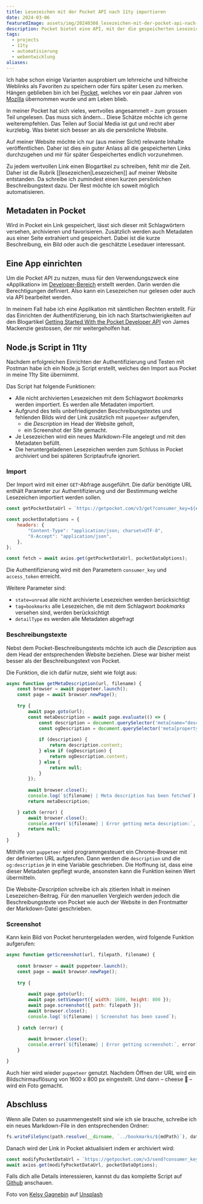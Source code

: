 ```yaml
---
title: Lesezeichen mit der Pocket API nach 11ty importieren
date: 2024-03-06
featuredImage: assets/img/20240308_lesezeichen-mit-der-pocket-api-nach-11ty-importieren_0.jpg
description: Pocket bietet eine API, mit der die gespeicherten Lesezeichen verwendet und angepasst werden können. Diese mache ich mir zu nutzen und speichere die Daten in einem Lesezeichenbeitrag auf [stebre.ch](https://stebre.ch/leszeichen). Es werden Lesezeichen mit einem spezifischen Tag berücksichtigt. Nach der Verarbeitung wird der auf Pocket gespeicherte Link archiviert.
tags:
  - projects
  - 11ty
  - automatisierung
  - webentwicklung
aliases:
---
```

Ich habe schon einige Varianten ausprobiert um lehrreiche und hilfreiche Weblinks als Favoriten zu speichern oder fürs später Lesen zu merken. Hängen geblieben bin ich bei [Pocket](https://getpocket.com), welches vor ein paar Jahren von [Mozilla](https://www.mozilla.org/de/) übernommen wurde und am Leben blieb. 

In meiner Pocket hat sich vieles, wertvolles angesammelt – zum grossen Teil ungelesen. Das muss sich ändern… Diese Schätze möchte ich gerne weiterempfehlen. Das Teilen auf Social Media ist gut und recht aber kurzlebig. Was bietet sich besser an als die persönliche Website. 

Auf meiner Website möchte ich nur (aus meiner Sicht) relevante Inhalte veröffentlichen. Daher ist dies ein guter Anlass all die gespeicherten Links durchzugehen und mir für später Gespeichertes endlich vorzunehmen.

Zu jedem wertvollen Link einen Blogartikel zu schreiben, fehlt mir die Zeit. Daher ist die Rubrik [[lesezeichen|Lesezeichen]] auf meiner Website entstanden. Da schreibe ich zumindest einen kurzen persönlichen Beschreibungstext dazu. Der Rest möchte ich soweit möglich automatisieren.

## Metadaten in Pocket

Wird in Pocket ein Link gespeichert, lässt sich dieser mit Schlagwörtern versehen, archivieren und favorisieren. Zusätzlich werden auch Metadaten aus einer Seite extrahiert und gespeichert. Dabei ist die kurze Beschreibung, ein Bild oder auch die geschätzte Lesedauer interessant.

## Eine App einrichten

Um die Pocket API zu nutzen, muss für den Verwendungszweck eine «Applikation» im [Developer-Bereich](https://getpocket.com/developer/) erstellt werden. Darin werden die Berechtigungen definiert. Also kann ein Lesezeichen nur gelesen oder auch via API bearbeitet werden.

In meinem Fall habe ich eine Applikation mit sämtlichen Rechten erstellt. Für das Einrichten der Authentifizierung, bin ich nach Startschwierigkeiten auf den Blogartikel [Getting Started With the Pocket Developer API](https://www.jamesfmackenzie.com/getting-started-with-the-pocket-developer-api/) von James Mackenzie gestossen, der mir weitergeholfen hat.

## Node.js Script in 11ty

Nachdem erfolgreichen Einrichten der Authentifizierung und Testen mit Postman habe ich ein Node.js Script erstellt, welches den Import aus Pocket in meine 11ty Site übernimmt. 

Das Script hat folgende Funktionen:

- Alle nicht archivierten Lesezeichen mit dem Schlagwort *bookmarks* werden importiert. Es werden alle Metadaten importiert.
- Aufgrund des teils unbefriedigenden Beschreibungstextes und fehlenden Bilds wird der Link zusätzlich mit `puppeteer` aufgerufen,
	- die *Description* im Head der Website geholt,
	- ein Screenshot der Site gemacht.
- Je Lesezeichen wird ein neues Markdown-File angelegt und mit den Metadaten befüllt.
- Die heruntergeladenen Lesezeichen werden zum Schluss in Pocket archiviert und bei späteren Scriptaufrufe ignoriert.

### Import

Der Import wird mit einer `GET`-Abfrage ausgeführt. Die dafür benötigte URL enthält Parameter zur Authentifizierung und der Bestimmung welche Lesezeichen importiert werden sollen.

```js
const getPocketDataUrl = `https://getpocket.com/v3/get?consumer_key=${consumerKey}&access_token=${accessToken}&state=unread&tag=bookmarks&detailType=complete`;

const pocketDataOptions = {
	headers: {
		"Content-Type": "application/json; charset=UTF-8",
		"X-Accept": "application/json",
	},
};

const fetch = await axios.get(getPocketDataUrl, pocketDataOptions);
```

Die Authentifizierung wird mit den Parametern `consumer_key` und `access_token` erreicht. 

Weitere Parameter sind:

- `state=unread` alle nicht archivierte Lesezeichen werden berücksichtigt
- `tag=bookmarks` alle Lesezeichen, die mit dem Schlagwort *bookmarks* versehen sind, werden berücksichtigt
- `detailType` es werden alle Metadaten abgefragt

### Beschreibungstexte

Nebst dem Pocket-Beschreibungstexts möchte ich auch die *Description* aus dem Head der entsprechenden Website beziehen. Diese war bisher meist besser als der Beschreibungstext von Pocket. 

Die Funktion, die ich dafür nutze, sieht wie folgt aus:

```js
async function getMetaDescription(url, filename) {
	const browser = await puppeteer.launch();
	const page = await browser.newPage();
	
	try {
		await page.goto(url);
		const metaDescription = await page.evaluate(() => {
			const description = document.querySelector('meta[name="description"]');
			const ogDescription = document.querySelector('meta[property="og:description"]');
			
			if (description) {		
				return description.content;
			} else if (ogDescription) {
				return ogDescription.content;
			} else {
				return null;
			}
		});
		
		await browser.close();
		console.log(`${filename} | Meta description has been fetched`);
		return metaDescription;

	} catch (error) {
		await browser.close();
		console.error(`${filename} | Error getting meta description:`, error);
		return null;
	}
}
```

Mithilfe von `puppeteer` wird programmgesteuert ein Chrome-Browser mit der definierten URL aufgerufen. Dann werden die `description` und die `og:description` je in eine Variable geschrieben. Die Hoffnung ist, dass eine dieser Metadaten gepflegt wurde, ansonsten kann die Funktion keinen Wert übermitteln.

Die Website-*Description* schreibe ich als zitierten Inhalt in meinen Lesezeichen-Beitrag. Für den manuellen Vergleich werden jedoch die Beschreibungstexte von Pocket wie auch der Website in den Frontmatter der Markdown-Datei geschrieben.

### Screenshot

Kann kein Bild von Pocket heruntergeladen werden, wird folgende Funktion aufgerufen:

```js
async function getScreenshot(url, filepath, filename) {
	
	const browser = await puppeteer.launch();
	const page = await browser.newPage();
	
	try {
	
		await page.goto(url);
		await page.setViewport({ width: 1600, height: 800 });
		await page.screenshot({ path: filepath });
		await browser.close();
		console.log(`${filename} | Screenshot has been saved`);
	
	} catch (error) {
	
		await browser.close();
		console.error(`${filename} | Error getting screenshot:`, error);
	}

}
```

Auch hier wird wieder `puppeteer` genutzt. Nachdem Öffnen der URL wird ein Bildschirmauflösung von 1600 x 800 px eingestellt. Und dann – cheese 📸 – wird ein Foto gemacht.

## Abschluss

Wenn alle Daten so zusammengestellt sind wie ich sie brauche, schreibe ich ein neues Markdown-File in den entsprechenden Ordner:

```js
fs.writeFileSync(path.resolve(__dirname, `../bookmarks/${mdPath}`), data, "utf-8");
```

Danach wird der Link in Pocket aktualisiert indem er archiviert wird:

```js
const modifyPocketDataUrl = `https://getpocket.com/v3/send?consumer_key=${consumerKey}&access_token=${accessToken}&actions=[{"action":"archive","item_id":"${frontmatterData.id}"}]`;
await axios.get(modifyPocketDataUrl, pocketDataOptions);
```

Falls dich alle Details interessieren, kannst du das komplette Script auf [Github](https://github.com/stebrech/stebre-site/blob/main/_scripts/fetchPocketSaves.js) anschauen.

Foto von [Kelsy Gagnebin](https://unsplash.com/de/@kelsymichael?utm_content=creditCopyText&utm_medium=referral&utm_source=unsplash) auf [Unsplash](https://unsplash.com/de/fotos/ein-stapel-bucher-mit-bunten-bandern-darauf-gdeIn8lsTzs?utm_content=creditCopyText&utm_medium=referral&utm_source=unsplash)